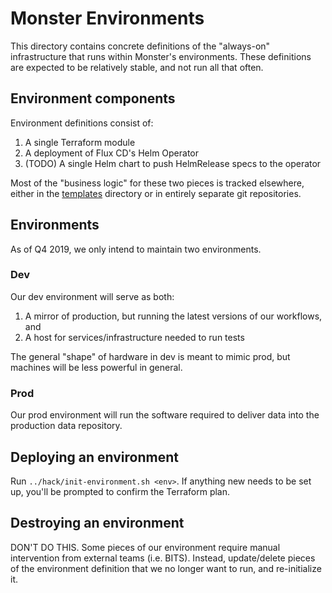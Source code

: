 # Monster Environments

This directory contains concrete definitions of the "always-on" infrastructure
that runs within Monster's environments. These definitions are expected to be
relatively stable, and not run all that often.

## Environment components

Environment definitions consist of:
1. A single Terraform module
2. A deployment of Flux CD's Helm Operator
2. (TODO) A single Helm chart to push HelmRelease specs to the operator

Most of the "business logic" for these two pieces is tracked elsewhere, either in
the [templates](../templates) directory or in entirely separate git repositories.

## Environments

As of Q4 2019, we only intend to maintain two environments.

### Dev

Our dev environment will serve as both:
1. A mirror of production, but running the latest versions of our workflows, and
2. A host for services/infrastructure needed to run tests

The general "shape" of hardware in dev is meant to mimic prod, but machines will
be less powerful in general.

### Prod

Our prod environment will run the software required to deliver data into the
production data repository.

## Deploying an environment

Run `../hack/init-environment.sh <env>`. If anything new needs to be set up, you'll be prompted to
confirm the Terraform plan.

## Destroying an environment

DON'T DO THIS. Some pieces of our environment require manual intervention from external
teams (i.e. BITS). Instead, update/delete pieces of the environment definition that
we no longer want to run, and re-initialize it.
